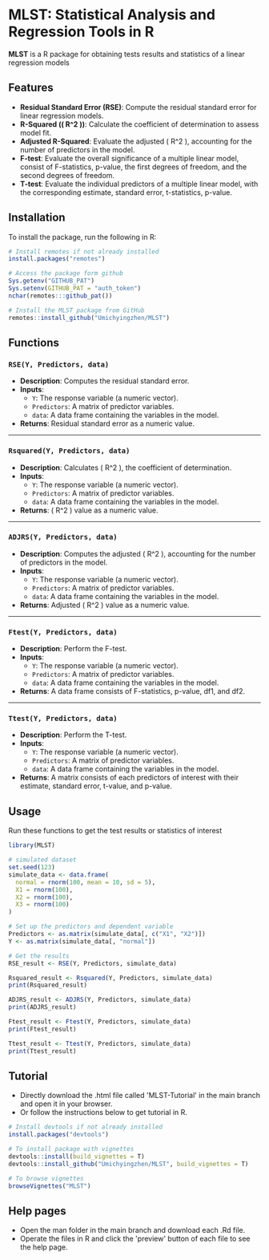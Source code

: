 # MLST: Statistical Analysis and Regression Tools in R

**MLST** is a R package for obtaining tests results and statistics of a linear regression models

## Features

- **Residual Standard Error (RSE)**: Compute the residual standard error for linear regression models.
- **R-Squared (\( R^2 \))**: Calculate the coefficient of determination to assess model fit.
- **Adjusted R-Squared**: Evaluate the adjusted \( R^2 \), accounting for the number of predictors in the model.
- **F-test**: Evaluate the overall significance of a multiple linear model, consist of F-statistics, p-value, the first degrees of freedom, and the second degrees of freedom.
- **T-test**: Evaluate the individual predictors of a multiple linear model, with the corresponding estimate, standard error, t-statistics, p-value.

## Installation

To install the package, run the following in R:

```r
# Install remotes if not already installed
install.packages("remotes")

# Access the package form github
Sys.getenv("GITHUB_PAT")
Sys.setenv(GITHUB_PAT = "auth_token")
nchar(remotes:::github_pat())

# Install the MLST package from GitHub
remotes::install_github("Umichyingzhen/MLST")
```

## Functions

### `RSE(Y, Predictors, data)`
- **Description**: Computes the residual standard error.
- **Inputs**:
  - `Y`: The response variable (a numeric vector).
  - `Predictors`: A matrix of predictor variables.
  - `data`: A data frame containing the variables in the model.
- **Returns**: Residual standard error as a numeric value.

---

### `Rsquared(Y, Predictors, data)`
- **Description**: Calculates \( R^2 \), the coefficient of determination.
- **Inputs**:
  - `Y`: The response variable (a numeric vector).
  - `Predictors`: A matrix of predictor variables.
  - `data`: A data frame containing the variables in the model.
- **Returns**: \( R^2 \) value as a numeric value.

---

### `ADJRS(Y, Predictors, data)`
- **Description**: Computes the adjusted \( R^2 \), accounting for the number of predictors in the model.
- **Inputs**:
  - `Y`: The response variable (a numeric vector).
  - `Predictors`: A matrix of predictor variables.
  - `data`: A data frame containing the variables in the model.
- **Returns**: Adjusted \( R^2 \) value as a numeric value.

---

### `Ftest(Y, Predictors, data)`
- **Description**: Perform the F-test.
- **Inputs**:
  - `Y`: The response variable (a numeric vector).
  - `Predictors`: A matrix of predictor variables.
  - `data`: A data frame containing the variables in the model.
- **Returns**: A data frame consists of F-statistics, p-value, df1, and df2.

---

### `Ttest(Y, Predictors, data)`
- **Description**: Perform the T-test.
- **Inputs**:
  - `Y`: The response variable (a numeric vector).
  - `Predictors`: A matrix of predictor variables.
  - `data`: A data frame containing the variables in the model.
- **Returns**: A matrix consists of each predictors of interest with their estimate, standard error, t-value, and p-value.


## Usage

Run these functions to get the test results or statistics of interest

```r
library(MLST)

# simulated dataset
set.seed(123)
simulate_data <- data.frame(
  normal = rnorm(100, mean = 10, sd = 5),
  X1 = rnorm(100),
  X2 = rnorm(100),
  X3 = rnorm(100)
)

# Set up the predictors and dependent variable
Predictors <- as.matrix(simulate_data[, c("X1", "X2")])
Y <- as.matrix(simulate_data[, "normal"])

# Get the results
RSE_result <- RSE(Y, Predictors, simulate_data)

Rsquared_result <- Rsquared(Y, Predictors, simulate_data)
print(Rsquared_result)

ADJRS_result <- ADJRS(Y, Predictors, simulate_data)
print(ADJRS_result)

Ftest_result <- Ftest(Y, Predictors, simulate_data)
print(Ftest_result)

Ttest_result <- Ttest(Y, Predictors, simulate_data)
print(Ttest_result)
```

## Tutorial

- Directly download the .html file called 'MLST-Tutorial' in the main branch and open it in your browser.
- Or follow the instructions below to get tutorial in R.
  
```r
# Install devtools if not already installed
install.packages("devtools")

# To install package with vignettes
devtools::install(build_vignettes = T)
devtools::install_github("Umichyingzhen/MLST", build_vignettes = T)

# To browse vignettes
browseVignettes("MLST")
```

## Help pages

- Open the man folder in the main branch and download each .Rd file.
- Operate the files in R and click the 'preview' button of each file to see the help page.
